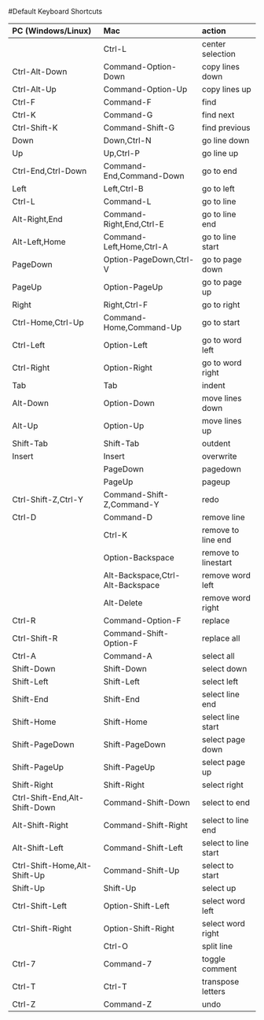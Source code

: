#Default Keyboard Shortcuts

| PC (Windows/Linux)             | Mac                            | action                         |
|:-------------------------------|:-------------------------------|:-------------------------------|
|                                | Ctrl-L                         | center selection               |
| Ctrl-Alt-Down                  | Command-Option-Down            | copy lines down                |
| Ctrl-Alt-Up                    | Command-Option-Up              | copy lines up                  |
| Ctrl-F                         | Command-F                      | find                           |
| Ctrl-K                         | Command-G                      | find next                      |
| Ctrl-Shift-K                   | Command-Shift-G                | find previous                  |
| Down                           | Down,Ctrl-N                    | go line down                   |
| Up                             | Up,Ctrl-P                      | go line up                     |
| Ctrl-End,Ctrl-Down             | Command-End,Command-Down       | go to end                      |
| Left                           | Left,Ctrl-B                    | go to left                     |
| Ctrl-L                         | Command-L                      | go to line                     |
| Alt-Right,End                  | Command-Right,End,Ctrl-E       | go to line end                 |
| Alt-Left,Home                  | Command-Left,Home,Ctrl-A       | go to line start               |
| PageDown                       | Option-PageDown,Ctrl-V         | go to page down                |
| PageUp                         | Option-PageUp                  | go to page up                  |
| Right                          | Right,Ctrl-F                   | go to right                    |
| Ctrl-Home,Ctrl-Up              | Command-Home,Command-Up        | go to start                    |
| Ctrl-Left                      | Option-Left                    | go to word left                |
| Ctrl-Right                     | Option-Right                   | go to word right               |
| Tab                            | Tab                            | indent                         |
| Alt-Down                       | Option-Down                    | move lines down                |
| Alt-Up                         | Option-Up                      | move lines up                  |
| Shift-Tab                      | Shift-Tab                      | outdent                        |
| Insert                         | Insert                         | overwrite                      |
|                                | PageDown                       | pagedown                       |
|                                | PageUp                         | pageup                         |
| Ctrl-Shift-Z,Ctrl-Y            | Command-Shift-Z,Command-Y      | redo                           |
| Ctrl-D                         | Command-D                      | remove line                    |
|                                | Ctrl-K                         | remove to line end             |
|                                | Option-Backspace               | remove to linestart            |
|                                | Alt-Backspace,Ctrl-Alt-Backspace | remove word left               |
|                                | Alt-Delete                     | remove word right              |
| Ctrl-R                         | Command-Option-F               | replace                        |
| Ctrl-Shift-R                   | Command-Shift-Option-F         | replace all                    |
| Ctrl-A                         | Command-A                      | select all                     |
| Shift-Down                     | Shift-Down                     | select down                    |
| Shift-Left                     | Shift-Left                     | select left                    |
| Shift-End                      | Shift-End                      | select line end                |
| Shift-Home                     | Shift-Home                     | select line start              |
| Shift-PageDown                 | Shift-PageDown                 | select page down               |
| Shift-PageUp                   | Shift-PageUp                   | select page up                 |
| Shift-Right                    | Shift-Right                    | select right                   |
| Ctrl-Shift-End,Alt-Shift-Down  | Command-Shift-Down             | select to end                  |
| Alt-Shift-Right                | Command-Shift-Right            | select to line end             |
| Alt-Shift-Left                 | Command-Shift-Left             | select to line start           |
| Ctrl-Shift-Home,Alt-Shift-Up   | Command-Shift-Up               | select to start                |
| Shift-Up                       | Shift-Up                       | select up                      |
| Ctrl-Shift-Left                | Option-Shift-Left              | select word left               |
| Ctrl-Shift-Right               | Option-Shift-Right             | select word right              |
|                                | Ctrl-O                         | split line                     |
| Ctrl-7                         | Command-7                      | toggle comment                 |
| Ctrl-T                         | Ctrl-T                         | transpose letters              |
| Ctrl-Z                         | Command-Z                      | undo                           |
